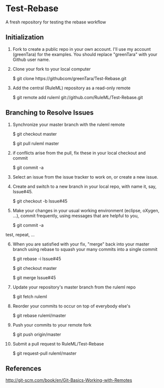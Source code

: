 Test-Rebase
===========

A fresh repository for testing the rebase workflow

Initialization
--------------
1. Fork to create a public repo in your own account. I'll use my account (greenTara) for the examples. You should replace "greenTara" with your Github user name.

2. Clone your fork to your local computer

    $ git clone https://githubcom/greenTara/Test-Rebase.git


3. Add the central (RuleML) repository as a read-only remote

    $ git remote add ruleml git://github.com/RuleML/Test-Rebase.git

Branching to Resolve Issues
---------------------------
1. Synchronize your master branch with the ruleml remote

    $ git checkout master
    
    $ git pull ruleml master
    
2. if conflicts arise from the pull, fix these in your local checkout and commit

    $ git commit -a    
    
3. Select an issue from the issue tracker to work on, or create a new issue.

4. Create and switch to a new branch in your local repo, with name it, say, Issue#45.

    $ git checkout -b Issue#45 

5. Make your changes in your usual working environment (eclipse, oXygen, ...),
   commit frequently, using messages that are helpful to you, 
       
    $ git commit -a

test, repeat, ...
   
6. When you are satisfied with your fix, "merge" back into your master branch
using rebase to squash your many commits into a single commit

    $ git rebase -i Issue#45
    
    $ git checkout master
    
    $ git merge Issue#45

7. Update your repository's master branch from the ruleml repo

    $ git fetch ruleml
    
8. Reorder your commits to occur on top of everybody else's

    $ git rebase ruleml/master
    
9. Push your commits to your remote fork

    $ git push origin/master
    
10. Submit a pull request to RuleML/Test-Rebase

    $ git request-pull ruleml/master
                 
References
----------
http://git-scm.com/book/en/Git-Basics-Working-with-Remotes     

